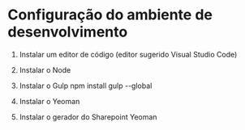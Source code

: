 # Configuração do ambiente de desenvolvimento

1. Instalar um editor de código (editor sugerido Visual Studio Code)

2. Instalar o Node

3. Instalar o Gulp
npm install gulp --global

4. Instalar o Yeoman

5. Instalar o gerador do Sharepoint Yeoman


